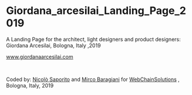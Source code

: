 # Giordana_arcesilai_Landing_Page_2019

A Landing Page for the architect, light designers and product designers: Giordana Arcesilai, Bologna, Italy ,2019 


www.giordanaarcesilai.com

</BR>


Coded by: <a href="https://github.com/JonnyBanana">Nicolò Saporito</a> and <a href="https://github.com/MrBars75">Mirco Baragiani</a>
for <a href="https://github.com/WebChainSolutions">WebChainSolutions</a> , Bologna, Italy, 2019
